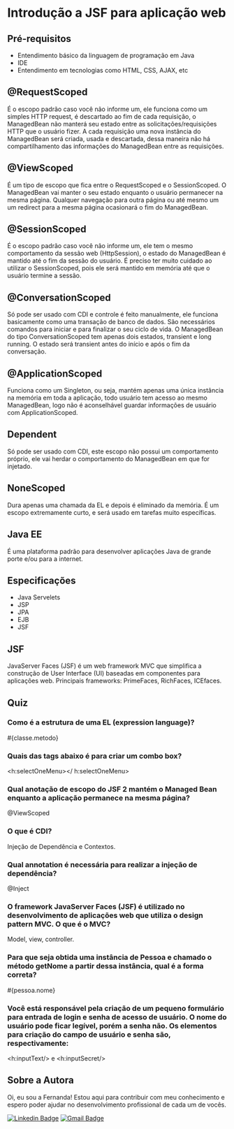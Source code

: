 # Introdução a JSF para aplicação web
## Pré-requisitos
- Entendimento básico da linguagem de programação em Java
- IDE
- Entendimento em tecnologias como HTML, CSS, AJAX, etc

## @RequestScoped
É o escopo padrão caso você não informe um, ele funciona como um simples HTTP request, é descartado ao fim de cada requisição, o ManagedBean não manterá seu estado entre as solicitações/requisições HTTP que o usuário fizer. A cada requisição uma nova instância do ManagedBean será criada, usada e descartada, dessa maneira não há compartilhamento das informações do ManagedBean entre as requisições. 

## @ViewScoped
É um tipo de escopo que fica entre o RequestScoped e o SessionScoped. O ManagedBean vai manter o seu estado enquanto o usuário permanecer na mesma página. Qualquer navegação para outra página ou até mesmo um um redirect para a mesma página ocasionará o fim do ManagedBean. 

## @SessionScoped 
É o escopo padrão caso você não informe um, ele tem o mesmo comportamento da sessão web (HttpSession), o estado do ManagedBean é mantido até o fim da sessão do usuário. É preciso ter muito cuidado ao utilizar o SessionScoped, pois ele será mantido em memória até que o usuário termine a sessão.

## @ConversationScoped
Só pode ser usado com CDI e controle é feito manualmente, ele funciona basicamente como uma transação de banco de dados. São necessários comandos para iniciar e para finalizar o seu ciclo de vida. O ManagedBean do tipo ConversationScoped tem apenas dois estados, transient e long running. O estado será transient antes do início e após o fim da conversação.

## @ApplicationScoped
Funciona como um Singleton, ou seja, mantém apenas uma única instância na memória em toda a aplicação, todo usuário tem acesso ao mesmo ManagedBean, logo não é aconselhável guardar informações de usuário com ApplicationScoped. 

## Dependent
Só pode ser usado com CDI, este escopo não possui um comportamento próprio, ele vai herdar o comportamento do ManagedBean em que for injetado.

## NoneScoped
Dura apenas uma chamada da EL e depois é eliminado da memória. É um escopo extremamente curto, e será usado em tarefas muito específicas.  

## Java EE
É uma plataforma padrão para desenvolver aplicações Java de grande porte e/ou para a internet.

## Especificações
- Java Servelets
- JSP
- JPA
- EJB
- JSF

## JSF
JavaServer Faces (JSF) é um web framework MVC que simplifica a construção de User Interface (UI) baseadas em componentes para aplicações web. Principais frameworks: PrimeFaces, RichFaces, ICEfaces.

## Quiz
### Como é a estrutura de uma EL (expression language)? 
#{classe.metodo}

### Quais das tags abaixo é para criar um combo box? 
<h:selectOneMenu></ h:selectOneMenu>

### Qual anotação de escopo do JSF 2 mantém o Managed Bean enquanto a aplicação permanece na mesma página? 
@ViewScoped

### O que é CDI? 
Injeção de Dependência e Contextos.

### Qual annotation é necessária para realizar a injeção de dependência? 
@Inject

### O framework JavaServer Faces (JSF) é utilizado no desenvolvimento de aplicações web que utiliza o design pattern MVC. O que é o MVC? 
Model, view, controller.

### Para que seja obtida uma instância de Pessoa e chamado o método getNome a partir dessa instância, qual é a forma correta? 
#{pessoa.nome}

### Você está responsável pela criação de um pequeno formulário para entrada de login e senha de acesso de usuário. O nome do usuário pode ficar legível, porém a senha não. Os elementos para criação do campo de usuário e senha são, respectivamente: 
<h:inputText/> e <h:inputSecret/>

## Sobre a Autora
Oi, eu sou a Fernanda! Estou aqui para contribuir com meu conhecimento e espero poder ajudar no desenvolvimento profissional de cada um de vocês.

[![Linkedin Badge](https://img.shields.io/badge/-Fernanda_Maki_Hirose-blue?style=flat-square&logo=Linkedin&logoColor=white&link=https://www.linkedin.com/in/fernanda-maki-hirose-801117208/)](https://www.linkedin.com/in/fernanda-maki-hirose-801117208/)  [![Gmail Badge](https://img.shields.io/badge/-femahi2020@gmail.com-c14438?style=flat-square&logo=Gmail&logoColor=white&link=mailto:femahi2020@gmail.com)](mailto:femahi2020@gmail.com)
